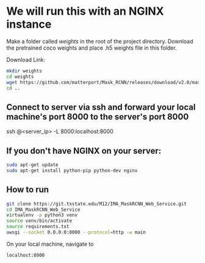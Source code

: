 # We will run this with an NGINX instance

Make a folder called _weights_ in the root of the project directory. Download the pretrained coco weights and place .h5 weights file in this folder.

Download Link:
```bash
mkdir weights
cd weights
wget https://github.com/matterport/Mask_RCNN/releases/download/v2.0/mask_rcnn_coco.h5
cd ..
```

## Connect to server via ssh and forward your local machine's port 8000 to the server's port 8000

ssh <username>@<server_ip> -L 8000:localhost:8000

## If you don't have NGINX on your server:
```bash
sudo apt-get update
sudo apt-get install python-pip python-dev nginx
```

## How to run

```bash
git clone https://git.txstate.edu/M12/IMA_MaskRCNN_Web_Service.git
cd IMA_MaskRCNN_Web_Service
virtualenv -p python3 venv
source venv/bin/activate
source requirements.txt
uwsgi --socket 0.0.0.0:8000 --protocol=http -w main
```

On your local machine, navigate to 

```bash
localhost:8000
```
